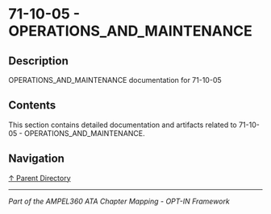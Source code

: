 # 71-10-05 - OPERATIONS_AND_MAINTENANCE

## Description

OPERATIONS_AND_MAINTENANCE documentation for 71-10-05

## Contents

This section contains detailed documentation and artifacts related to 71-10-05 - OPERATIONS_AND_MAINTENANCE.

## Navigation

[↑ Parent Directory](../README.md)

---

*Part of the AMPEL360 ATA Chapter Mapping - OPT-IN Framework*
